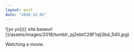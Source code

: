 ```yaml
---
layout: post
date: "2018-12-01"
---
```


![yo yo]({{ site.baseurl }}/assets/images/2018/tumblr_pj2ebtC28F1qlj3bd_540.jpg)

Watching a movie.
